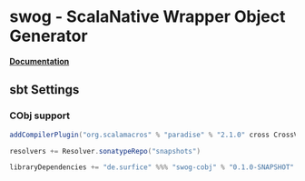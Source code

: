 swog - ScalaNative Wrapper Object Generator
===========================================

**[Documentation](http://jokade.surfice.de/swog/)**

sbt Settings
------------

### CObj support
```scala
addCompilerPlugin("org.scalamacros" % "paradise" % "2.1.0" cross CrossVersion.full)

resolvers += Resolver.sonatypeRepo("snapshots")

libraryDependencies += "de.surfice" %%% "swog-cobj" % "0.1.0-SNAPSHOT"
